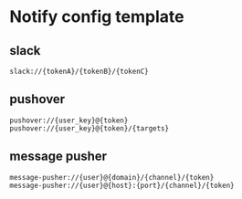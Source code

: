 # Notify config template

## slack

```
slack://{tokenA}/{tokenB}/{tokenC}
```

## pushover

```
pushover://{user_key}@{token}
pushover://{user_key}@{token}/{targets}
```

## message pusher

```
message-pusher://{user}@{domain}/{channel}/{token}
message-pusher://{user}@{host}:{port}/{channel}/{token}
```
